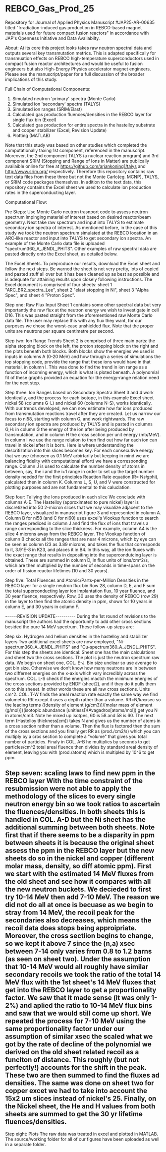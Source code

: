 # REBCO_Gas_Prod_25
Repository for Journal of Applied Physics Manuscript #JAP25-AR-00635 titled "Irradiation-induced gas production in REBCO-based magnet materials used for future compact fusion reactors" in accordance with JAP's Openness Initiative and Data Availabilty. 

About:
At its core this project looks takes raw neutron spectral data and outputs several key transmutation metrics. This is adapted specifically for transmuation effects on REBCO high-temperature superconductors used in compact fusion reactor architectures and would be useful to fusion engineers but also High-Energy Physics accelerator magnet engineers. Please see the manuscript/paper for a full discussion of the broader implications of this study. 

Full Chain of Computational Components:
1) Simulated neutron 'primary' spectra (Monte Carlo)
2) Simulated ion 'secondary' spectra (TALYS)
3) Simulated ion ranges (SRIM/Elast)
4) Calculated gas production fluences/densities in the REBCO layer for single flux bin (Excel)
5) Calculated gas production for entire spectra in the hastelloy substrate and copper stabilizer (Excel, Revision Update)
6) Plotting (MATLAB)

Note that this study was based on other studies which completed the computationally taxing 1st component, referenced in the manuscript. Moreover, the 2nd component TALYS (a nuclear reaction program) and 3rd component SRIM (Stopping and Range of Ions in Matter) are publically availaible online for free at https://github.com/arjankoning1/talys and http://www.srim.org/ respectively. Therefore this repository contains raw text data files from these three but not the Monte Carlo(eg. MCNP), TALYS, or SRIM code packages themselves. In adition to the text data, this repository contains the Excel sheet we used to calculate ion production rates in the superconducting layer.


Computational Flow:

Pre Steps: Use Monte Carlo neutron trasnport code to assess neutron spectrum impinging material of interest based on desired reactor/beam geometry. Next take raw spectrum and input into TALYS to estimate secondary ion spectra of interest. As mentioned before, in the case of this study we took the neutron spectrum simulated at the REBCO location in an ARC-like reactor and input into TALYS to get secondary ion spectra. An example of the Monte Carlo data file is uploaded "spectrum360_A_JENDL_PHITS". Other examples of raw spectral data are pasted directly onto the Excel sheet, as detailed below. 

The Excel Sheets.
To preproduce our results, download the Excel sheet and follow the next steps. Be warned the sheet is not very pretty, lots of copied and pasted stuff all over but it has been cleaned up as best as possible and is adequate for attaining results upon closely following instructions. The Excel document is comprised of four sheets: sheet 1 "ARC_BR2_spectra_Lee", sheet 2 "elast stopping in Ni", sheet 3 "Alpha Spec", and sheet 4 "Proton Spec". 

Step one: Raw Flux Input
Sheet 1 contains some other spectral data but very importantly the raw flux at the neutron energy we wish to investigate in cell D16. This was pasted straight from the aforementioned raw Monte Carlo data file. The user may replace this with any flux they want, for our purposes we chose the worst-case unshielded flux. Note that the proper units are neutrons per square centimetre per second.

Step two: Ion Range Trends
Sheet 2 is comprised of three main parts: the alpha stopping block on the left, the proton stopping block on the right and the plots beneath both blocks. Both blocks show the energies we used is inputs in columns A (0-20 MeV) and how through a series of simulations the iop stopping code, provide the range that these ions would have in that material, in column I. This was done to find the trend in ion range as a function of incoming energy, which is what is ploted beneath. A polynomial fit of these graphs provided an equation for the energy-range relation need for the next step.

Step three: Ion Ranges based on Secondary Spectra
Sheet 3 and 4 work identically, and the process for each isotope, in this example Excel sheet nickel 58 (columns G-L) and nickel 60 (columns N-S), works identically. With our trends developed, we can now estimate how far ions produced from transmutation reactions travel after they are created. Let us narrow our focus to ni58, starting with column G, and work rightwards. The raw secondary ion spectra are produced by TALYS and is pasted in columns G,H: in column G the energy of the ion after being produced by transmutation, and in column H the cross section per unit energy (mb/MeV). In column I we use the range relation to then find out how far each ion can travel in nickel after it is born. Here is where understanding the descritization into thin slices becomes key. For each consecutive energy that we use (choosen as 0.1 MeV arbirtarily but keeping in mind we are balancing fidelity with computational effort) we have a corresponding range. Column J is used to calculate the number density of atoms in between, say, the i and the i+1 range in order to set up the target number density needed for the first principles Reaction Rate equation (R= N*sig*phi), calculated then in column K. Columns L, S, U, and V were constructed for plotting purposes and are not fundamental to this caluclation.

Step four: Tallying the Ions produced in each slice
We conclude with columns A-E. The Hastelloy (approximated to pure nickel) layer is discretized into 50 2-micron slices that we may visualize adjacent to the REBCO layer, visualized in manuscript figure 3 and represented in column A. Column B for ni58 (and C for ni60) uses excel's Vlookup function to search the ranges prediced in column J and find the flux of ions that travels a range corresponding to the slice thickness. For example, column A4 is the slice 4 microns away from the REBCO layer. The Vlookup function of column B checks all the ranges that are near 4 microns, which by eye can be seen as column I23 as 3.89 microns, and takes the flux that corresponds to it, 3.91E-8 in K23, and places it in B4. In this way, all the ion fluxes with the exact range that results in depositing into the supercondutcing layer is obtained. These are summed in column D, in flux units of ions/cm^2/s, which are then multiplied by the number of seconds in time-spans on the order of fission reactor lifetimes (10 and 30 years).

Step five: Total Fluences and Atomic/Parts-per-Million Densities in the REBCO layer for a single neutron flux bin 
Row 28, column D, E, and F sum the total superconducting layer ion implantation flux, 10 year fluence, and 30 year fluence, respectively. Row, 30 uses the density of REBCO (row 29) in the layer to then find the atomic density in ppm, shown for 10 years in column E, and 30 years in column F. 

------REVISION UPDATE----------
During the 1st round of revisions to the manuscript the authors had the opportunity to add other cross sections besided the pure 14 MeV spectrum. These follow-up steps are:

Step six: Hydrogen and helium densities in the hastelloy and stabilizer layers
Two additional excel sheets are now employed, "Ni-spectrum360_A_JENDL_PHITS" and "Cu-spectrum360_A_JENDL_PHITS". For this step the sheets are identical: Sheet one has the main calculations and sheet two the cross sections. The plot is just the neutron spectrum raw data. We begin on sheet one, COL. E-J. Bin size unclear so use average to get bin size. Otherwise we don’t know how many neutrons are in between two differnet energies on the x-axis which vary incredibly across the spectrum. COL. L-S check if the energies mactch the minimum energies of the cross sections provided by ENDF (sheet2), and if they do it pulls them on to this sheeet. In other words these are all raw cross sections. Units cm^2. COL. T-W finds the areal reaction rate  exactly the same way we find volumetric RR except it uses a depth rather than a volume. RR=N*flux*xsec so the leading terms {[density of element (g/cm3)]/[molar mass of element (g/mol)]}(isotopic abundance [unitless])(Avagadros[atoms/mol]) get you N in atoms/cm3. Note he mixed up isotpes, 60 is 58 and 58 is 60. The next term (Hastelloy thickness[cm]) takes N and gives us the number of atoms in a cross section rather than a volume. Then the flux is factored then the sum of the cross sections and you finally get RR as (prod./cm2/s) which you can multiply by a cros section to complete a "volume" that gives you total number of particles. Finaly in COL. A-B he multiplies by seconds to get particles/cm^2 total areal fluence then divides by standard areal density of element, leaving you with (prod./atoms) which is multipled by 10^6 to get ppm. 

Step seven: scaling laws to find new ppm in the REBCO layer
With the time constraint of the resubmission were not able to apply the methodology of the slices to every single neutron energy bin so we took ratios to ascertain the fluences/densities. In both sheets this is handled in COL. A-D but the Ni sheet has the additional summing between both sheets. Note first that if there seems to be a disparity in ppm between sheets it is because the original sheet assess the ppm in the REBCO layer but the new sheets do so in the nickel and copper (different molar mass, density, so diff atomic ppm). First we start with the estimated 14 MeV fluxes from the old sheet and see how it compares with all the new neutron buckets. We decieded to first try 10-14 MeV then add 7-10 MeV. The reason we did not do all at once is becuase as we begin to stray from 14 MeV, the recoil peak for the secondaries also decreases, which means the recoil data does stops being approipriate. Moreover, the cross sectiion begins to change, so we kept it above 7 since the (n,a) xsec between 7-14 only varies from 0.8 to 1.2 barns (as seen on sheet two). Under the assumption that 10-14 MeV would all roughly have similar secondary recoils we took the ratio of the total 14 MeV flux with the 1st sheet's 14 MeV fluxes that get into the REBCO layer to get a proportionality factor. We saw that it made sense (it was only 1-2%) and aplied the ratio to 10-14 MeV flux bins and saw that we would still come up short. We repeated the process for 7-10 MeV using the same proportionality factor under our assumption of similar xsec the scaled what we got by the rate of decline of the polynomial we derived on the old sheet related recoil as a funciton of distance. This roughly (but not perfectly!) accounts for the shift in the peak. These two are then summed to find the fluxes ad densities. The same was done on sheet two for copper excet we had to take into account the 15x2 um slices instead of nickel's 25. Finally, on the Nickel sheet, the He and H values from both sheets are summed to get the 30 yr lifetime fluences/densities. 
------------------------------

Step eight: Plots
The raw data was treated in excel and plotted in MATLAB. The source/working folder for all of our figures have been uploaded as well in a separate folder. 



